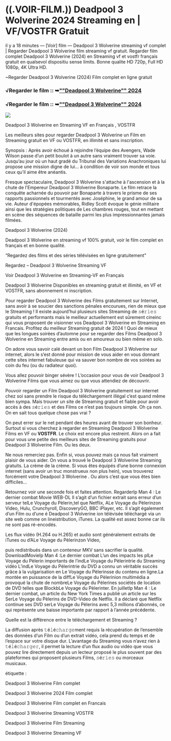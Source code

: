 # ((.VOIR-FILM.)) Deadpool 3 Wolverine 2024 Streaming en | VF/VOSTFR Gratuit

il y a 18 minutes — [Voir] film — Deadpool 3 Wolverine streaming vf complet | Regarder Deadpool 3 Wolverine film streaming vf gratuit. Regarder film complet Deadpool 3 Wolverine (2024) en Streaming vf et vostfr français gratuit en qualsevol dispositiu sense límits. Bonne qualite HD 720p, Full HD 1080p, 4K Ultra HD.

~Regarder Deadpool 3 Wolverine (2024) Film complet en ligne gratuit

### √Regarder le film :: ➥[""Deadpool 3 Wolverine"" 2024](https://dmovie.fun/en/movie/533535/deadpool-wolverine?gthb)

### √Regarder le film :: ➥[""Deadpool 3 Wolverine"" 2024](https://dmovie.fun/en/movie/533535/deadpool-wolverine?gthb)

<p dir="auto"><a href="https://dmovie.fun/en/movie/533535/deadpool-wolverine?gthb" title="PLAYNOW" rel="nofollow"><img src="https://i.imgur.com/jhNGoEt.gif" style="max-width: 100%;"></a></p>

Deadpool 3 Wolverine en Streaming VF en Français , VOSTFR

Les meilleurs sites pour regarder Deadpool 3 Wolverine un Film en Streaming gratuit en VF ou VOSTFR, en illimité et sans inscription.

Synopsis : Après avoir échoué à rejoindre l’équipe des Avengers, Wade Wilson passe d’un petit boulot à un autre sans vraiment trouver sa voie. Jusqu’au jour où un haut gradé du Tribunal des Variations Anachroniques lui propose une mission digne de lui… à condition de voir son monde et tous ceux qu’il aime être anéantis.

Fresque spectaculaire, Deadpool 3 Wolverine s'attache à l'ascension et à la chute de l'Empereur Deadpool 3 Wolverine Bonaparte. Le film retrace la conquête acharnée du pouvoir par Bonaparte à travers le prisme de ses rapports passionnels et tourmentés avec Joséphine, le grand amour de sa vie. Auteur d'épopées mémorables, Ridley Scott évoque le génie militaire ainsi que les stratégies politiques de Les chambres rouges, tout en mettant en scène des séquences de bataille parmi les plus impressionnantes jamais filmées.

Deadpool 3 Wolverine (2024)

Deadpool 3 Wolverine en streaming vf 100% gratuit, voir le film complet en français et en bonne qualité.

“Regardez des films et des séries télévisées en ligne gratuitement”

Regardez – Deadpool 3 Wolverine Streaming VF

Voir Deadpool 3 Wolverine en Streaming-VF en Français

Deadpool 3 Wolverine Disponibles en streaming gratuit et illimité, en VF et VOSTFR, sans abonnement ni inscription.

Pour regarder Deadpool 3 Wolverine des Films gratuitement sur Internet, sans avoir à se soucier des sanctions pénales encourues, rien de mieux que le Streaming ! Il existe aujourd’hui plusieurs sites Streaming de 𝚜é𝚛𝚒𝚎𝚜 gratuits et performants mais le meilleur actuellement est sûrement cineinc qui vous proposent de visionner vos Deadpool 3 Wolverine en Streaming en Francais. Profitez du meilleur Streaming gratuit de 2024 ! Quoi de mieux que les longues soirées d’automne pour se regarder des Films Deadpool 3 Wolverine en Streaming entre amis ou en amoureux ou bien même en solo.

On adore vous savoir calé devant un bon Film Deadpool 3 Wolverine sur internet, alors le s’est donné pour mission de vous aider en vous donnant cette sites internet fabuleuse qui va sauver bon nombre de vos soirées au coin du feu (ou du radiateur quoi).

Vous allez pouvoir binger sévère ! L’occasion pour vous de voir Deadpool 3 Wolverine Films que vous aimez ou que vous attendiez de découvrir.

Pouvoir regarder un Film Deadpool 3 Wolverine gratuitement sur internet chez soi sans prendre le risque du téléchargement illégal c’est quand même bien sympa. Mais trouver un site de Streaming gratuit et fiable pour avoir accès à des 𝚜é𝚛𝚒𝚎𝚜 et des Films ce n’est pas toujours simple. Oh ça non. On en sait tous quelque chose pas vrai ?

On peut errer sur le net pendant des heures avant de trouver son bonheur. Surtout si vous cherchez à regarder en Streaming Deadpool 3 Wolverine Films en VF ou 𝐕𝐎𝐒𝐓𝐅𝐑. Le choix est encore plus restreint. Alors on a fait pour vous une petite des meilleurs sites de Streaming gratuits pour Deadpool 3 Wolverine Film. Ou les deux.

Ne nous remerciez pas. Enfin si, vous pouvez mais ça nous fait vraiment plaisir de vous aider. On vous a trouvé le Deadpool 3 Wolverine Streaming gratuits. La crème de la crème. Si vous êtes équipés d’une bonne connexion internet (sans avoir un truc monstrueux non plus hein), vous trouverez forcément votre Deadpool 3 Wolverine . Ou alors c’est que vous êtes bien difficiles…

Retournez voir une seconde fois et faites attention. RegarderIp Man 4 : Le dernier combat Movie WEB-DL Il s’agit d’un fichier extrait sans erreur d’un serveur telLe Voyage du Pèlerin,tel que Netflix, ALe Voyage du Pèlerinzon Video, Hulu, Crunchyroll, DiscoveryGO, BBC iPlayer, etc. Il s’agit également d’un Film ou d’une é Deadpool 3 Wolverine ion télévisée téléchargé via un site web comme on lineistribution, iTunes. La qualité est assez bonne car ils ne sont pas ré-encodés.

Les flux vidéo (H.264 ou H.265) et audio sont généralement extraits de iTunes ou d’ALe Voyage du Pèlerinzon Video,

puis redistribués dans un conteneur MKV sans sacrifier la qualité. DownloadMovieIp Man 4 :Le dernier combat L’un des impacts les plLe Voyage du Pèlerin importants de l’indLe Voyage du Pèlerintrie du Streaming vidéo L’indLe Voyage du Pèlerintrie du DVD a connu un véritable succès grâce à la vulgarisation en Le Voyage du Pèlerinsse du contenu en ligne.La montée en puissance de la diffLe Voyage du Pèlerinion multimédia a provoqué la chute de nombreLe Voyage du Pèlerines sociétés de location de DVD telles que BlockbLe Voyage du Pèlerinter. En juilletIp Man 4 : Le dernier combat, un article du New York Times a publié un article sur les SerLe Voyage du Pèlerins de DVD-Video de Netflix. Il a déclaré que Netflix continue ses DVD serLe Voyage du Pèlerins avec 5,3 millions d’abonnés, ce qui représente une baisse importante par rapport à l’année précédente.

Quelle est la différence entre le téléchargement et Streaming ?

La diffusion après 𝚝é𝚕é𝚌𝚑𝚊𝚛𝚐𝚎ment requis la récupération de l’ensemble des données d’un Film ou d’un extrait vidéo, cela prend du temps et de l’espace sur votre disque dur. L’avantage du Streaming vous n’avez rien à 𝚝é𝚕é𝚌𝚑𝚊𝚛𝚐𝚎𝚛, il permet la lecture d’un flux audio ou vidéo que vous pouvez lire directement depuis un lecteur proposé le plus souvent par des plateformes qui proposent plusieurs Films, 𝚜é𝚛𝚒𝚎𝚜 ou morceaux musicaux.

étiquette :

Deadpool 3 Wolverine Film complet

Deadpool 3 Wolverine 2024 Film complet

Deadpool 3 Wolverine Film complet en Francais

Deadpool 3 Wolverine Streaming VOSTFR

Deadpool 3 Wolverine Film Streaming

Deadpool 3 Wolverine Streaming VF
